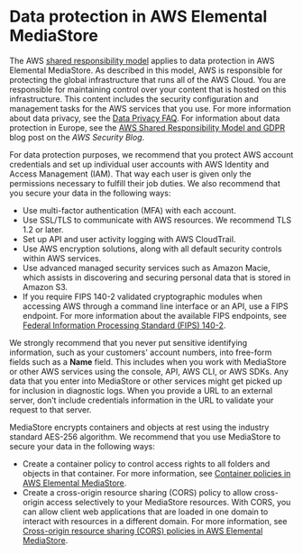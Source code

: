 # Data protection in AWS Elemental MediaStore<a name="data-protection"></a>

The AWS [shared responsibility model](http://aws.amazon.com/compliance/shared-responsibility-model/) applies to data protection in AWS Elemental MediaStore\. As described in this model, AWS is responsible for protecting the global infrastructure that runs all of the AWS Cloud\. You are responsible for maintaining control over your content that is hosted on this infrastructure\. This content includes the security configuration and management tasks for the AWS services that you use\. For more information about data privacy, see the [Data Privacy FAQ](http://aws.amazon.com/compliance/data-privacy-faq)\. For information about data protection in Europe, see the [AWS Shared Responsibility Model and GDPR](http://aws.amazon.com/blogs/security/the-aws-shared-responsibility-model-and-gdpr/) blog post on the *AWS Security Blog*\.

For data protection purposes, we recommend that you protect AWS account credentials and set up individual user accounts with AWS Identity and Access Management \(IAM\)\. That way each user is given only the permissions necessary to fulfill their job duties\. We also recommend that you secure your data in the following ways:
+ Use multi\-factor authentication \(MFA\) with each account\.
+ Use SSL/TLS to communicate with AWS resources\. We recommend TLS 1\.2 or later\.
+ Set up API and user activity logging with AWS CloudTrail\.
+ Use AWS encryption solutions, along with all default security controls within AWS services\.
+ Use advanced managed security services such as Amazon Macie, which assists in discovering and securing personal data that is stored in Amazon S3\.
+ If you require FIPS 140\-2 validated cryptographic modules when accessing AWS through a command line interface or an API, use a FIPS endpoint\. For more information about the available FIPS endpoints, see [Federal Information Processing Standard \(FIPS\) 140\-2](http://aws.amazon.com/compliance/fips/)\.

We strongly recommend that you never put sensitive identifying information, such as your customers' account numbers, into free\-form fields such as a **Name** field\. This includes when you work with MediaStore or other AWS services using the console, API, AWS CLI, or AWS SDKs\. Any data that you enter into MediaStore or other services might get picked up for inclusion in diagnostic logs\. When you provide a URL to an external server, don't include credentials information in the URL to validate your request to that server\.

MediaStore encrypts containers and objects at rest using the industry standard AES\-256 algorithm\. We recommend that you use MediaStore to secure your data in the following ways: 
+ Create a container policy to control access rights to all folders and objects in that container\. For more information, see [Container policies in AWS Elemental MediaStore](policies.md)\.
+ Create a cross\-origin resource sharing \(CORS\) policy to allow cross\-origin access selectively to your MediaStore resources\. With CORS, you can allow client web applications that are loaded in one domain to interact with resources in a different domain\. For more information, see [Cross\-origin resource sharing \(CORS\) policies in AWS Elemental MediaStore](cors-policy.md)\.